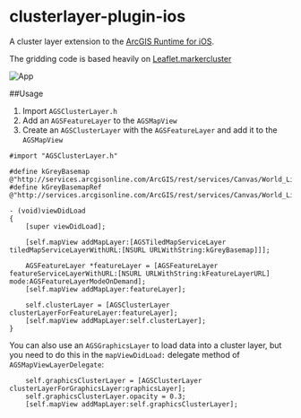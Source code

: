 clusterlayer-plugin-ios
=======================

A cluster layer extension to the [ArcGIS Runtime for iOS](https://developers.arcgis.com/ios/).

The gridding code is based heavily on [Leaflet.markercluster](https://github.com/Leaflet/Leaflet.markercluster/blob/master/src/DistanceGrid.js)

![App](clusterlayer-plugin-ios.png)

##Usage
1. Import `AGSClusterLayer.h`
2. Add an `AGSFeatureLayer` to the `AGSMapView`
3. Create an `AGSClusterLayer` with the `AGSFeatureLayer` and add it to the `AGSMapView`
``` ObjC
#import "AGSClusterLayer.h"

#define kGreyBasemap @"http://services.arcgisonline.com/ArcGIS/rest/services/Canvas/World_Light_Gray_Base/MapServer"
#define kGreyBasemapRef @"http://services.arcgisonline.com/ArcGIS/rest/services/Canvas/World_Light_Gray_Reference/MapServer"

- (void)viewDidLoad
{
    [super viewDidLoad];

    [self.mapView addMapLayer:[AGSTiledMapServiceLayer tiledMapServiceLayerWithURL:[NSURL URLWithString:kGreyBasemap]]];

    AGSFeatureLayer *featureLayer = [AGSFeatureLayer featureServiceLayerWithURL:[NSURL URLWithString:kFeatureLayerURL] mode:AGSFeatureLayerModeOnDemand];
    [self.mapView addMapLayer:featureLayer];
    
    self.clusterLayer = [AGSClusterLayer clusterLayerForFeatureLayer:featureLayer];
    [self.mapView addMapLayer:self.clusterLayer];
}
```

You can also use an `AGSGraphicsLayer` to load data into a cluster layer, but you need to do this in the `mapViewDidLoad:` delegate method of `AGSMapViewLayerDelegate`:

``` ObjC
    self.graphicsClusterLayer = [AGSClusterLayer clusterLayerForGraphicsLayer:graphicsLayer];
    self.graphicsClusterLayer.opacity = 0.3;
    [self.mapView addMapLayer:self.graphicsClusterLayer];
```